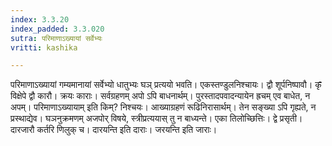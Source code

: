 ```yaml
---
index: 3.3.20
index_padded: 3.3.020
sutra: परिमाणाऽख्यायां सर्वेभ्यः
vritti: kashika

---
```

परिमाणाऽख्यायां गम्यमानायां सर्वेभ्यो धातुभ्यः घञ् प्रत्ययो भवति। एकस्तण्डुलनिश्चायः। द्वौ शूर्पनिष्पावौ। कृ̄ विक्षेपे द्वौ कारौ। क्रयः काराः। सर्वग्रहणम् अपो ऽपि बाधनार्थम्। पुरस्तादपवादन्यायेन ह्रचम् एव बाधेत, न अपम्। परिमाणाऽख्यायाम् इति किम्? निश्चयः। आख्याग्रहणं रूढिनिरासार्थम्। तेन सङ्ख्या ऽपि गृह्यते, न प्रस्थाद्येव। घञनुक्रमणम् अजपोर् विषये, स्त्रीप्रत्ययास् तु न बाध्यन्ते। एका तिलोच्छित्तिः। द्वे प्रसृती। दारजारौ कर्तरि णिलुक् च। दारयन्ति इति दाराः। जरयन्ति इति जाराः।